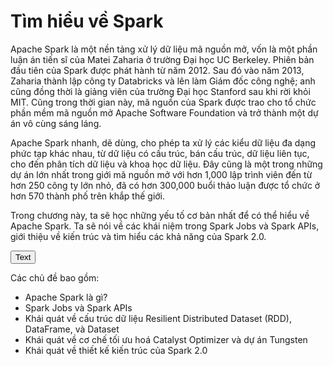 # Tìm hiểu về Spark

Apache Spark là một nền tảng xử lý dữ liệu mã nguồn mở, vốn là một phần luận án tiến sĩ của Matei Zaharia ở trường Đại học UC Berkeley. Phiên bản đầu tiên của Spark được phát hành từ năm 2012. Sau đó vào năm 2013, Zaharia thành lập công ty Databricks và lên làm Giám đốc công nghệ; anh cũng đồng thời là giảng viên của trường Đại học Stanford sau khi rời khỏi MIT. Cũng trong thời gian này, mã nguồn của Spark được trao cho tổ chức phần mềm mã nguồn mở Apache Software Foundation và trở thành một dự án vô cùng sáng láng.

Apache Spark nhanh, dẽ dùng, cho phép ta xử lý các kiểu dữ liệu đa dạng phức tạp khác nhau, từ dữ liệu có cấu trúc, bán cấu trúc, dữ liệu liên tục, cho đến phân tích dữ liệu và khoa học dữ liệu. Đây cũng là một trong những dự án lớn nhất trong giới mã nguồn mở với hơn 1,000 lập trình viên đến từ hơn 250 công ty lớn nhỏ, đã có hơn 300,000 buổi thảo luận được tổ chức ở hơn 570 thành phố trên khắp thế giới.

Trong chương này, ta sẽ học những yếu tố cơ bản nhất để có thể hiểu về Apache Spark. Ta sẽ nói về các khái niệm trong Spark Jobs và Spark APIs, giới thiệu về kiến trúc và tìm hiểu các khả năng của Spark 2.0.

<button data-tippy-content="Tooltip">Text</button>

Các chủ đề bao gồm:
- Apache Spark là gì?
- Spark Jobs và Spark APIs
- Khái quát về cấu trúc dữ liệu Resilient Distributed Dataset (RDD), DataFrame, và Dataset
- Khái quát về cơ chế tối ưu hoá Catalyst Optimizer và dự án Tungsten
- Khái quát về thiết kế kiến trúc của Spark 2.0

